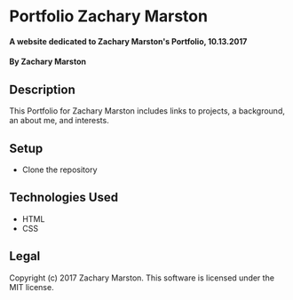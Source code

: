# Portfolio Zachary Marston

#### A website dedicated to Zachary Marston's Portfolio, 10.13.2017

#### By **Zachary Marston**

## Description
This Portfolio for Zachary Marston includes links to projects, a background, an about me, and interests.

## Setup
* Clone the repository

## Technologies Used
* HTML
* CSS

## Legal
Copyright (c) 2017 Zachary Marston.
This software is licensed under the MIT license.

